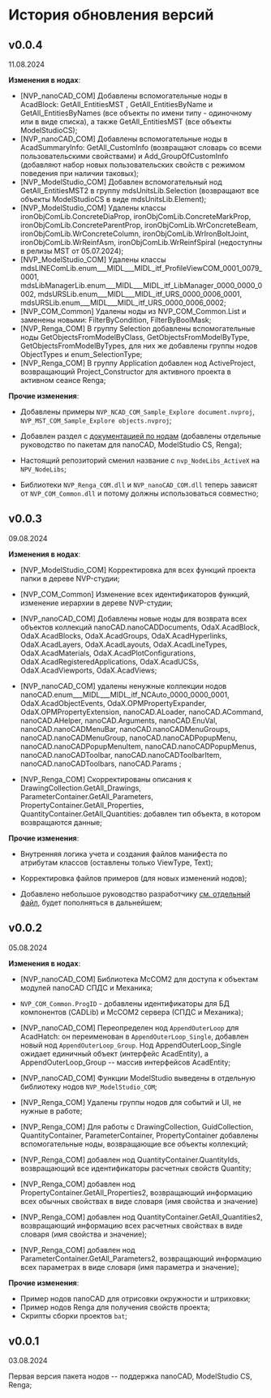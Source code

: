 # История обновления версий

## v0.0.4

11.08.2024

**Изменения в нодах**:

* [NVP_nanoCAD_COM] Добавлены вспомогательные ноды в AcadBlock: GetAll_EntitiesMST , GetAll_EntitiesByName и GetAll_EntitiesByNames (все объекты по имени типу - одиночному или в виде списка), а также GetAll_EntitiesMST (все объекты ModelStudioCS);
* [NVP_nanoCAD_COM] Добавлены вспомогательные ноды в AcadSummaryInfo: GetAll_CustomInfo (возвращают словарь со всеми пользовательскими свойствами) и Add_GroupOfCustomInfo (добавляют набор новых пользовательских свойств с режимом поведения при наличии таковых);
* [NVP_ModelStudio_COM] Добавлен вспомогательный нод GetAll_EntitiesMST2 в группу mdsUnitsLib.Selection (возвращают все объекты ModelStudioCS в виде mdsUnitsLib.Element);
* [NVP_ModelStudio_COM] Удалены классы ironObjComLib.ConcreteDiaProp, ironObjComLib.ConcreteMarkProp, ironObjComLib.ConcreteParentProp, ironObjComLib.WrConcreteBeam, ironObjComLib.WrConcreteColumn, ironObjComLib.WrIronBoltJoint, ironObjComLib.WrReinfAsm, ironObjComLib.WrReinfSpiral (недоступны в релизы MST от 05.07.2024);
* [NVP_ModelStudio_COM] Удалены классы mdsLINEComLib.enum___MIDL___MIDL_itf_ProfileViewCOM_0001_0079_0001, mdsLibManagerLib.enum___MIDL___MIDL_itf_LibManager_0000_0000_0002, mdsURSLib.enum___MIDL___MIDL_itf_URS_0000_0006_0001, mdsURSLib.enum___MIDL___MIDL_itf_URS_0000_0006_0002;
* [NVP_COM_Common] Удалены ноды из NVP_COM_Common.List и заменены новыми: FilterByCondition, FilterByBoolMask;
* [NVP_Renga_COM] В группу Selection добавлены вспомогательные ноды GetObjectsFromModelByClass, GetObjectsFromModelByType, GetObjectsFromModelByTypes, для них же добавлены группы нодов ObjectTypes и enum_SelectionType;
* [NVP_Renga_COM] В группу Application добавлен нод ActiveProject, возвращающий Project_Constructor для активного проекта в активном сеансе Renga; 

**Прочие изменения**:

* Добавлены примеры `NVP_NCAD_COM_Sample_Explore document.nvproj`, `NVP_MST_COM_Sample_Explore objects.nvproj`;

* Добавлен раздел с [документацией по нодам](./docs/UserGuide.md) (добавлены отдельные руководство по пакетам для nanoCAD, ModelStudio CS, Renga);

* Настоящий репозиторий сменил название с `nvp_NodeLibs_ActiveX` на `NPV_NodeLibs`;

* Библиотеки `NVP_Renga_COM.dll` и `NVP_nanoCAD_COM.dll` теперь зависят от `NVP_COM_Common.dll` и потому должны использоваться совместно;

## v0.0.3

 09.08.2024

**Изменения в нодах**:

* [NVP_ModelStudio_COM] Корректировка для всех функций проекта папки в дереве NVP-студии;

* [NVP_COM_Common] Изменение всех идентификаторов функций, изменение иерархии в дереве NVP-студии;

* [NVP_nanoCAD_COM] Добавлены новые ноды для возврата всех объектов коллекций nanoCAD.nanoCADDocuments, OdaX.AcadBlock, OdaX.AcadBlocks, OdaX.AcadGroups, OdaX.AcadHyperlinks, OdaX.AcadLayers, OdaX.AcadLayouts, OdaX.AcadLineTypes, OdaX.AcadMaterials, OdaX.AcadPlotConfigurations, OdaX.AcadRegisteredApplications, OdaX.AcadUCSs, OdaX.AcadViewports, OdaX.AcadViews;

* [NVP_nanoCAD_COM] удалены ненужные коллекции нодов nanoCAD.enum___MIDL___MIDL_itf_NCAuto_0000_0000_0001, OdaX.AcadObjectEvents, OdaX.OPMPropertyExpander, OdaX.OPMPropertyExtension, nanoCAD.ALoader, nanoCAD.ACommand, nanoCAD.AHelper, nanoCAD.Arguments, nanoCAD.EnuVal, nanoCAD.nanoCADMenuBar, nanoCAD.nanoCADMenuGroups, nanoCAD.nanoCADMenuGroup, nanoCAD.nanoCADPopupMenu,  nanoCAD.nanoCADPopupMenuItem, nanoCAD.nanoCADPopupMenus, nanoCAD.nanoCADToolbar, nanoCAD.nanoCADToolbarItem,  nanoCAD.nanoCADToolbars, nanoCAD.Params ;

* [NVP_Renga_COM] Скорректированы описания к DrawingCollection.GetAll_Drawings, ParameterContainer.GetAll_Parameters, PropertyContainer.GetAll_Properties, QuantityContainer.GetAll_Quantities: добавлен тип объекта, в котором возвращаются данные;

**Прочие изменения**:

* Внутренняя логика учета и создания файлов манифеста по атрибутам классов (оставлены только ViewType, Text);

* Корректировка файлов примеров (для новых изменений нодов);

* Добавлено небольшое руководство разработчику [см. отдельный файл](./docs/DevGuide.md), будет пополняться в дальнейшем;

## v0.0.2

05.08.2024

**Изменения в нодах**:

* [NVP_nanoCAD_COM] Библиотека McCOM2 для доступа к объектам модулей nanoCAD СПДС и Механика;

* `NVP_COM_Common.ProgID` - добавлены идентификаторы для БД компонентов (CADLib) и McCOM2 сервера (СПДС и Механика);

* [NVP_nanoCAD_COM] Переопределен нод `AppendOuterLoop` для AcadHatch: он переименован в `AppendOuterLoop_Single`, добавлен новый нод `AppendOuterLoop_Group`. Нод AppendOuterLoop_Single ожидает единичный объект (интерфейс AcadEntity), а AppendOuterLoop_Group -- массив интерфейсов AcadEntity;

* [NVP_nanoCAD_COM] Функции ModelStudio выведены в отдельную библиотеку нодов `NVP_ModelStudio_COM`;

* [NVP_Renga_COM] Удалены группы нодов для событий и UI, не нужные в работе;

* [NVP_Renga_COM] Для работы с DrawingCollection, GuidCollection, QuantityContainer, ParameterContainer, PropertyContainer добавлены вспомогательные ноды, возвращающие все объекты коллекций;

* [NVP_Renga_COM] добавлен нод QuantityContainer.QuantityIds, возвращающий все идентификаторы расчетных свойств Quantity;

* [NVP_Renga_COM] добавлен нод PropertyContainer.GetAll_Properties2, возвращающий информацию всех обычных свойствах в виде словаря (имя свойства и значение)

* [NVP_Renga_COM] добавлен нод QuantityContainer.GetAll_Quantities2, возвращающий информацию всех расчетных свойствах в виде словаря (имя свойства и значение);

* [NVP_Renga_COM] добавлен нод ParameterContainer.GetAll_Parameters2, возвращающий информацию всех параметрах в виде словаря (имя параметра и значение);

**Прочие изменения**:

* Пример нодов nanoCAD для отрисовки окружности и штриховки;
* Пример нодов Renga для получения свойств проекта;
* Скрипты сборки проектов `bat`;

## v0.0.1

03.08.2024

Первая версия пакета нодов -- поддержка nanoCAD, ModelStudio CS, Renga;
